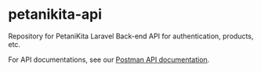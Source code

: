 # petanikita-api

Repository for PetaniKita Laravel Back-end API for authentication, products, etc.

For API documentations, see our [Postman API documentation](https://www.postman.com/martian-space-987932/workspace/petanikita-workspace/api/ebdc204e-0a9d-4ec0-89a9-bbda56f4d1c7?branch=master).
